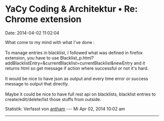 YaCy Coding & Architektur • Re: Chrome extension
================================================

Date: 2014-04-02 11:02:04

What come to my mind with what I\'ve done :\
\
To manage entries in blacklist, I followed what was defined in firefox
extension, you have to use
Blacklist\_p.html?addBlacklistEntry=&currentBlacklist=currentBlacklist&newEntry
and it returns html so get message if action where successful or not
it\'s hard.\
\
It would be nice to have json as output and every time error or success
message to output that directly.\
\
Maybe it could be nice to have full rest api on blacklists, blacklist
entries to create/edit/delete/list those stuffs from outside.

Statistik: Verfasst von
[antham](http://forum.yacy-websuche.de/memberlist.php?mode=viewprofile&u=9365)
--- Mi Apr 02, 2014 10:02 am

------------------------------------------------------------------------
